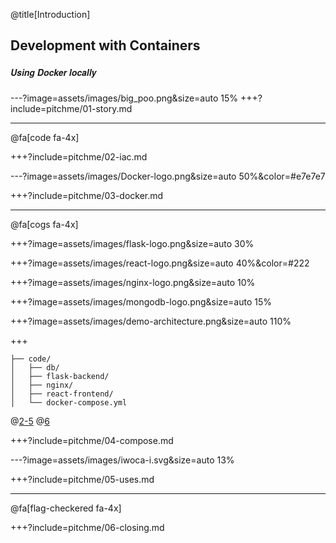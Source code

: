 @title[Introduction]
## Development with Containers
##### <span style="font-family:Helvetica Neue; font-weight:bold">Using <span class="docker-blue">Docker</span> locally</span>


---?image=assets/images/big_poo.png&size=auto 15%
+++?include=pitchme/01-story.md


---

@fa[code fa-4x]

+++?include=pitchme/02-iac.md

---?image=assets/images/Docker-logo.png&size=auto 50%&color=#e7e7e7

+++?include=pitchme/03-docker.md


---

@fa[cogs fa-4x]

+++?image=assets/images/flask-logo.png&size=auto 30%

+++?image=assets/images/react-logo.png&size=auto 40%&color=#222

+++?image=assets/images/nginx-logo.png&size=auto 10%

+++?image=assets/images/mongodb-logo.png&size=auto 15%

+++?image=assets/images/demo-architecture.png&size=auto 110%

+++

```ascii
├── code/
│   ├── db/
│   ├── flask-backend/
│   ├── nginx/
│   ├── react-frontend/
│   └── docker-compose.yml
```

@[2-5](Services)
@[6](Configuration)

+++?include=pitchme/04-compose.md


---?image=assets/images/iwoca-i.svg&size=auto 13%

+++?include=pitchme/05-uses.md


--- 

@fa[flag-checkered fa-4x]

+++?include=pitchme/06-closing.md

